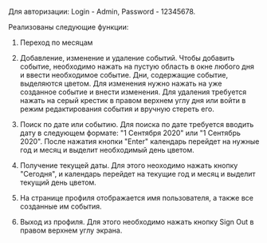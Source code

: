 Для авторизации: Login - Admin, Password - 12345678.

Реализованы следующие функции:

1) Переход по месяцам

2) Добавление, изменение и удаление событий. Чтобы добавить событие, необходимо нажать на пустую область в окне любого дня и ввести необходимое событие. Дни, содержащие событие, выделяются цветом. Для изменения нужно нажать на уже созданное событие и внести изменения. Для удаления требуется нажать на серый крестик в правом верхнем углу дня или войти в режим редактирования события и вручную стереть его.

3) Поиск по дате или событию. Для поиска по дате требуется вводить дату в следующем формате: "1 Сентября 2020" или "1 Сентябрь 2020". После нажатия кнопки "Enter" календарь перейдет на нужные год и месяц и выделит необходимый день цветом.

4) Получение текущей даты. Для этого неоходимо нажать кнопку "Сегодня", и календарь перейдет на текущие год и месяц и выделит текущий день цветом.

5) На странице профиля отображается имя пользователя, а также все созданные им события.

6) Выход из профиля. Для этого необходимо нажать кнопку Sign Out в правом верхнем углу экрана.
